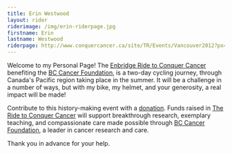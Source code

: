 ```yaml
---
title: Erin Westwood
layout: rider
riderimage: /img/erin-riderpage.jpg
firstname: Erin
lastname: Westwood
riderpage: http://www.conquercancer.ca/site/TR/Events/Vancouver2012?px=2879952&pg=personal&fr_id=1413
---
```

Welcome to my Personal Page! The [Enbridge Ride to Conquer Cancer](http://va12.conquercancer.ca/site/PageServer?pagename=va12_homepage) benefiting the [BC Cancer Foundation](http://bccancerfoundation.com), is a two-day cycling journey, through Canada's Pacific region taking place in the summer. It will be a challenge in a number of ways, but with my bike, my helmet, and your generosity, a real impact will be made! 

Contribute to this history-making event with a [donation](http://www.conquercancer.ca/site/TR/Events/Vancouver2012?px=2879952&pg=personal&fr_id=1413). Funds raised in [The Ride to Conquer Cancer](http://va12.conquercancer.ca/site/PageServer?pagename=va12_homepage) will support breakthrough research, exemplary teaching, and compassionate care made possible through [BC Cancer Foundation](http://bccancerfoundation.com), a leader in cancer research and care.

Thank you in advance for your help.